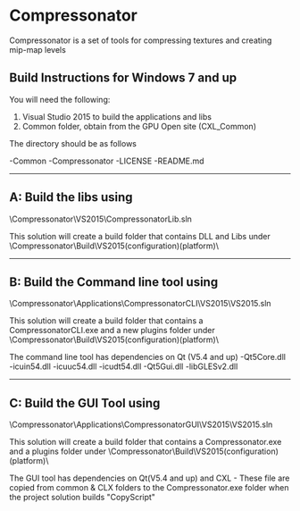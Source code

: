 # Compressonator

Compressonator is a set of tools for compressing textures and creating mip-map levels

Build Instructions for Windows 7 and up
------------------------------------------------------

You will need the following:

1.	Visual Studio 2015 to build the applications and libs
2.	Common folder, obtain from the GPU Open site (CXL_Common)

The directory should be as follows

-Common
-Compressonator
-LICENSE
-README.md

----------------------- 
A: Build the libs using
----------------------- 
\Compressonator\VS2015\CompressonatorLib.sln

This solution will create a build folder that contains DLL and Libs under \Compressonator\Build\VS2015\(configuration)\(platform)\


--------------------------------------
B: Build the Command line tool using 
--------------------------------------
\Compressonator\Applications\CompressonatorCLI\VS2015\VS2015.sln

This solution will create a build folder that contains a 
CompressonatorCLI.exe and a new plugins folder under
\Compressonator\Build\VS2015\(configuration)\(platform)\

The command line tool has dependencies on Qt (V5.4 and up) 
-Qt5Core.dll
-icuin54.dll
-icuuc54.dll
-icudt54.dll
-Qt5Gui.dll
-libGLESv2.dll

-----------------------------------------------------------
C: Build the GUI Tool using
------------------------------------------------------------
\Compressonator\Applications\CompressonatorGUI\VS2015\VS2015.sln

This solution will create a build folder that contains a 
Compressonator.exe and a plugins folder under
\Compressonator\Build\VS2015\(configuration)\(platform)\

The GUI tool has dependencies on Qt(V5.4 and up) and CXL - These file are copied from common & CLX folders to the Compressonator.exe folder when the project solution builds "CopyScript"
